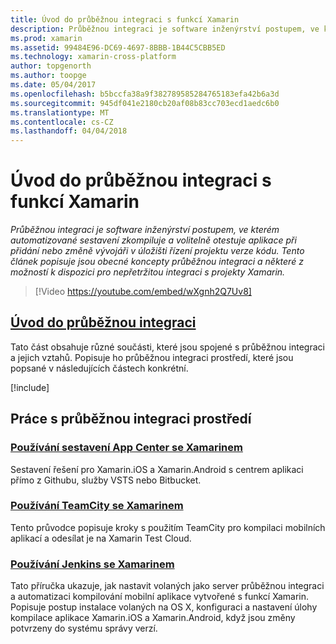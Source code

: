 ```yaml
---
title: Úvod do průběžnou integraci s funkcí Xamarin
description: Průběžnou integraci je software inženýrství postupem, ve kterém automatizované sestavení zkompiluje a volitelně otestuje aplikace při přidání nebo změně vývojáři v úložišti řízení projektu verze kódu. Tento článek popisuje jsou obecné koncepty průběžnou integraci a některé z možností k dispozici pro nepřetržitou integraci s projekty Xamarin.
ms.prod: xamarin
ms.assetid: 99484E96-DC69-4697-8BBB-1B44C5CBB5ED
ms.technology: xamarin-cross-platform
author: topgenorth
ms.author: toopge
ms.date: 05/04/2017
ms.openlocfilehash: b5bccfa38a9f382789585284765183efa42b6a3d
ms.sourcegitcommit: 945df041e2180cb20af08b83cc703ecd1aedc6b0
ms.translationtype: MT
ms.contentlocale: cs-CZ
ms.lasthandoff: 04/04/2018
---
```

# <a name="introduction-to-continuous-integration-with-xamarin"></a>Úvod do průběžnou integraci s funkcí Xamarin

_Průběžnou integraci je software inženýrství postupem, ve kterém automatizované sestavení zkompiluje a volitelně otestuje aplikace při přidání nebo změně vývojáři v úložišti řízení projektu verze kódu. Tento článek popisuje jsou obecné koncepty průběžnou integraci a některé z možností k dispozici pro nepřetržitou integraci s projekty Xamarin._

> [!Video https://youtube.com/embed/wXgnh2Q7Uv8]


##  <a name="introduction-to-continuous-integrationtoolsciintro-to-cimd"></a>[Úvod do průběžnou integraci](~/tools/ci/intro-to-ci.md)

Tato část obsahuje různé součásti, které jsou spojené s průběžnou integraci a jejich vztahů. Popisuje ho průběžnou integraci prostředí, které jsou popsané v následujících částech konkrétní.

[!include[](~/tools/ci/includes/firewall-information.md)]

## <a name="working-with-continuous-integration-environments"></a>Práce s průběžnou integraci prostředí


### <a name="using-app-center-build-with-xamarinappcenterbuildxamarin"></a>[Používání sestavení App Center se Xamarinem](/appcenter/build/xamarin/)

Sestavení řešení pro Xamarin.iOS a Xamarin.Android s centrem aplikaci přímo z Githubu, služby VSTS nebo Bitbucket.

### <a name="using-teamcity-with-xamarintoolsciteamcitymd"></a>[Používání TeamCity se Xamarinem](~/tools/ci/teamcity.md)

Tento průvodce popisuje kroky s použitím TeamCity pro kompilaci mobilních aplikací a odesílat je na Xamarin Test Cloud.

###  <a name="using-jenkins-with-xamarintoolscijenkins-walkthroughmd"></a>[Používání Jenkins se Xamarinem](~/tools/ci/jenkins-walkthrough.md)

Tato příručka ukazuje, jak nastavit volaných jako server průběžnou integraci a automatizaci kompilování mobilní aplikace vytvořené s funkcí Xamarin. Popisuje postup instalace volaných na OS X, konfiguraci a nastavení úlohy kompilace aplikace Xamarin.iOS a Xamarin.Android, když jsou změny potvrzeny do systému správy verzí.

